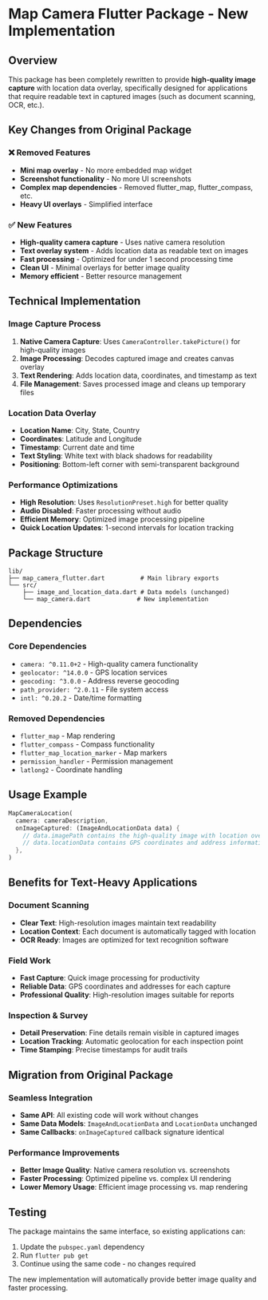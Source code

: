 # Map Camera Flutter Package - New Implementation

## Overview

This package has been completely rewritten to provide **high-quality image capture** with location data overlay, specifically designed for applications that require readable text in captured images (such as document scanning, OCR, etc.).

## Key Changes from Original Package

### ❌ Removed Features
- **Mini map overlay** - No more embedded map widget
- **Screenshot functionality** - No more UI screenshots
- **Complex map dependencies** - Removed flutter_map, flutter_compass, etc.
- **Heavy UI overlays** - Simplified interface

### ✅ New Features
- **High-quality camera capture** - Uses native camera resolution
- **Text overlay system** - Adds location data as readable text on images
- **Fast processing** - Optimized for under 1 second processing time
- **Clean UI** - Minimal overlays for better image quality
- **Memory efficient** - Better resource management

## Technical Implementation

### Image Capture Process
1. **Native Camera Capture**: Uses `CameraController.takePicture()` for high-quality images
2. **Image Processing**: Decodes captured image and creates canvas overlay
3. **Text Rendering**: Adds location data, coordinates, and timestamp as text
4. **File Management**: Saves processed image and cleans up temporary files

### Location Data Overlay
- **Location Name**: City, State, Country
- **Coordinates**: Latitude and Longitude
- **Timestamp**: Current date and time
- **Text Styling**: White text with black shadows for readability
- **Positioning**: Bottom-left corner with semi-transparent background

### Performance Optimizations
- **High Resolution**: Uses `ResolutionPreset.high` for better quality
- **Audio Disabled**: Faster processing without audio
- **Efficient Memory**: Optimized image processing pipeline
- **Quick Location Updates**: 1-second intervals for location tracking

## Package Structure

```
lib/
├── map_camera_flutter.dart          # Main library exports
└── src/
    ├── image_and_location_data.dart # Data models (unchanged)
    └── map_camera.dart             # New implementation
```

## Dependencies

### Core Dependencies
- `camera: ^0.11.0+2` - High-quality camera functionality
- `geolocator: ^14.0.0` - GPS location services
- `geocoding: ^3.0.0` - Address reverse geocoding
- `path_provider: ^2.0.11` - File system access
- `intl: ^0.20.2` - Date/time formatting

### Removed Dependencies
- `flutter_map` - Map rendering
- `flutter_compass` - Compass functionality
- `flutter_map_location_marker` - Map markers
- `permission_handler` - Permission management
- `latlong2` - Coordinate handling

## Usage Example

```dart
MapCameraLocation(
  camera: cameraDescription,
  onImageCaptured: (ImageAndLocationData data) {
    // data.imagePath contains the high-quality image with location overlay
    // data.locationData contains GPS coordinates and address information
  },
)
```

## Benefits for Text-Heavy Applications

### Document Scanning
- **Clear Text**: High-resolution images maintain text readability
- **Location Context**: Each document is automatically tagged with location
- **OCR Ready**: Images are optimized for text recognition software

### Field Work
- **Fast Capture**: Quick image processing for productivity
- **Reliable Data**: GPS coordinates and addresses for each capture
- **Professional Quality**: High-resolution images suitable for reports

### Inspection & Survey
- **Detail Preservation**: Fine details remain visible in captured images
- **Location Tracking**: Automatic geolocation for each inspection point
- **Time Stamping**: Precise timestamps for audit trails

## Migration from Original Package

### Seamless Integration
- **Same API**: All existing code will work without changes
- **Same Data Models**: `ImageAndLocationData` and `LocationData` unchanged
- **Same Callbacks**: `onImageCaptured` callback signature identical

### Performance Improvements
- **Better Image Quality**: Native camera resolution vs. screenshots
- **Faster Processing**: Optimized pipeline vs. complex UI rendering
- **Lower Memory Usage**: Efficient image processing vs. map rendering

## Testing

The package maintains the same interface, so existing applications can:
1. Update the `pubspec.yaml` dependency
2. Run `flutter pub get`
3. Continue using the same code - no changes required

The new implementation will automatically provide better image quality and faster processing.
